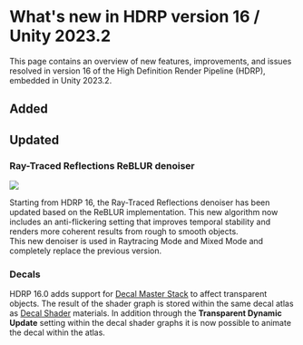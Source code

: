 # What's new in HDRP version 16 / Unity 2023.2

This page contains an overview of new features, improvements, and issues resolved in version 16 of the High Definition Render Pipeline (HDRP), embedded in Unity 2023.2.

## Added

## Updated

### Ray-Traced Reflections ReBLUR denoiser
![](Images/WhatsNew16_ReBLUR_Denoiser.png)

Starting from HDRP 16, the Ray-Traced Reflections denoiser has been updated based on the ReBLUR implementation. This new algorithm now includes an anti-flickering setting that improves temporal stability and renders more coherent results from rough to smooth objects.  
This new denoiser is used in Raytracing Mode and Mixed Mode and completely replace the previous version. 

### Decals

HDRP 16.0 adds support for [Decal Master Stack](decal-master-stack-reference.md) to affect transparent objects. The result of the shader graph is stored within the same decal atlas as [Decal Shader](decal-material-inspector-reference.md) materials.
In addition through the **Transparent Dynamic Update** setting within the decal shader graphs it is now possible to animate the decal within the atlas.
